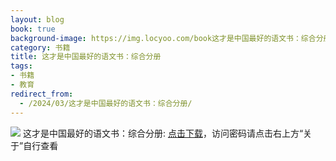 ```yaml
---
layout: blog
book: true
background-image: https://img.locyoo.com/book这才是中国最好的语文书：综合分册.jpg
category: 书籍
title: 这才是中国最好的语文书：综合分册
tags:
- 书籍
- 教育
redirect_from:
  - /2024/03/这才是中国最好的语文书：综合分册/
---
```

![](https://img.locyoo.com/book这才是中国最好的语文书：综合分册.jpg)
这才是中国最好的语文书：综合分册: <a name = "ref1" href="https://url18.ctfile.com/f/50983618-1063935812-f5102e?p=3619">点击下载</a>，访问密码请点击右上方“关于”自行查看